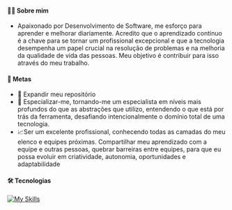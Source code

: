 #### 👩‍💻 Sobre mim

- Apaixonado por Desenvolvimento de Software, me esforço para aprender e melhorar diariamente. Acredito que o aprendizado contínuo é a chave para se tornar um profissional excepcional e que a tecnologia desempenha um papel crucial na resolução de problemas e na melhoria da qualidade de vida das pessoas. Meu objetivo é contribuir para isso através do meu trabalho.

#### 🎯 Metas 

- 📂 Expandir meu repositório
- 🚀 Especializar-me, tornando-me um especialista em níveis mais profundos do que as abstrações que utilizo, entendendo o que está por trás da ferramenta, desafiando intencionalmente o domínio total de uma tecnologia.
- 📈Ser um excelente profissional, conhecendo todas as camadas do meu elenco e equipes próximas. Compartilhar meu aprendizado com a equipe e outras pessoas, quebrar barreiras entre equipes, para que eu possa evoluir em criatividade, autonomia, oportunidades e adaptabilidade

#### 🛠️ Tecnologias 

[![My Skills](https://skillicons.dev/icons?i=html,css,bootstrap,sass,javascript,react,java,spring,python,flask,selenium,anaconda,git,postman,vscode,eclipse,windows,linux,docker,mysql,mongodb,postgresql,elasticsearch,aws,azure,vercel)](https://skillicons.dev)
